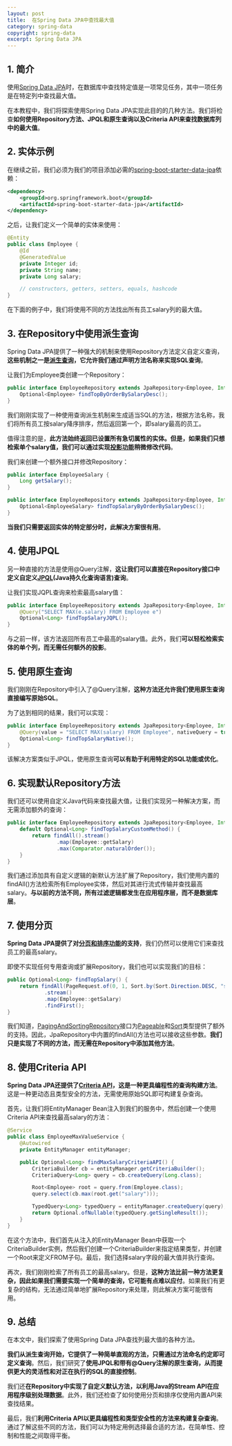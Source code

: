 ```yaml
---
layout: post
title:  在Spring Data JPA中查找最大值
category: spring-data
copyright: spring-data
excerpt: Spring Data JPA
---
```


## 1. 简介

使用[Spring Data JPA](https://www.baeldung.com/the-persistence-layer-with-spring-data-jpa)时，在数据库中查找特定值是一项常见任务，其中一项任务是在特定列中查找最大值。

在本教程中，我们将探索使用Spring Data JPA实现此目的的几种方法。我们将检查**如何使用Repository方法、JPQL和原生查询以及Criteria API来查找数据库列中的最大值**。

## 2. 实体示例

在继续之前，我们必须为我们的项目添加必需的[spring-boot-starter-data-jpa](https://mvnrepository.com/artifact/org.springframework.boot/spring-boot-starter-data-jpa)依赖：

```xml
<dependency>
    <groupId>org.springframework.boot</groupId>
    <artifactId>spring-boot-starter-data-jpa</artifactId>
</dependency>
```

之后，让我们定义一个简单的实体来使用：

```java
@Entity
public class Employee {
    @Id
    @GeneratedValue
    private Integer id;
    private String name;
    private Long salary;

    // constructors, getters, setters, equals, hashcode
}
```

在下面的例子中，我们将使用不同的方法找出所有员工salary列的最大值。

## 3. 在Repository中使用派生查询

Spring Data JPA提供了一种强大的机制来使用Repository方法定义自定义查询，**这些机制之一是[派生查询](https://www.baeldung.com/spring-data-derived-queries)，它允许我们通过声明方法名称来实现SQL查询**。

让我们为Employee类创建一个Repository：

```java
public interface EmployeeRepository extends JpaRepository<Employee, Integer> {
    Optional<Employee> findTopByOrderBySalaryDesc();
}
```

我们刚刚实现了一种使用查询派生机制来生成适当SQL的方法，根据方法名称，我们将所有员工按salary降序排序，然后返回第一个，即salary最高的员工。

值得注意的是，**此方法始终返回已设置所有急切属性的实体。但是，如果我们只想检索单个salary值，我们可以通过实现[投影功能](https://www.baeldung.com/spring-data-jpa-projections)稍微修改代码**。

我们来创建一个额外接口并修改Repository：

```java
public interface EmployeeSalary {
    Long getSalary();
}
```

```java
public interface EmployeeRepository extends JpaRepository<Employee, Integer> {
    Optional<EmployeeSalary> findTopSalaryByOrderBySalaryDesc(); 
}
```

**当我们只需要返回实体的特定部分时，此解决方案很有用**。

## 4. 使用JPQL

另一种直接的方法是使用@Query注解，**这让我们可以直接在Repository接口中定义自定义[JPQL](https://github.com/eugenp/tutorials/tree/master/persistence-modules/spring-data-jpa-query-4)(Java持久化查询语言)查询**。

让我们实现JQPL查询来检索最高salary值：

```java
public interface EmployeeRepository extends JpaRepository<Employee, Integer> {
    @Query("SELECT MAX(e.salary) FROM Employee e")
    Optional<Long> findTopSalaryJQPL();
}
```

与之前一样，该方法返回所有员工中最高的salary值。此外，我们**可以轻松检索实体的单个列，而无需任何额外的投影**。

## 5. 使用原生查询

我们刚刚在Repository中引入了@Query注解，**这种方法还允许我们使用原生查询直接编写原始SQL**。

为了达到相同的结果，我们可以实现：

```java
public interface EmployeeRepository extends JpaRepository<Employee, Integer> {
    @Query(value = "SELECT MAX(salary) FROM Employee", nativeQuery = true)
    Optional<Long> findTopSalaryNative();
}
```

该解决方案类似于JPQL，使用原生查询**可以有助于利用特定的SQL功能或优化**。

## 6. 实现默认Repository方法

我们还可以使用自定义Java代码来查找最大值，让我们实现另一种解决方案，而无需添加额外的查询：

```java
public interface EmployeeRepository extends JpaRepository<Employee, Integer> {
    default Optional<Long> findTopSalaryCustomMethod() {
        return findAll().stream()
                .map(Employee::getSalary)
                .max(Comparator.naturalOrder());
    }
}
```

我们通过添加具有自定义逻辑的新默认方法扩展了Repository，我们使用内置的findAll()方法检索所有Employee实体，然后对其进行流式传输并查找最高salary。**与以前的方法不同，所有过滤逻辑都发生在应用程序层，而不是数据库层**。

## 7. 使用分页

**Spring Data JPA提供了对[分页和排序功能](https://www.baeldung.com/spring-data-jpa-pagination-sorting)的支持**，我们仍然可以使用它们来查找员工的最高salary。

即使不实现任何专用查询或扩展Repository，我们也可以实现我们的目标：

```java
public Optional<Long> findTopSalary() {
    return findAll(PageRequest.of(0, 1, Sort.by(Sort.Direction.DESC, "salary")))
            .stream()
            .map(Employee::getSalary)
            .findFirst();
}
```

我们知道，[PagingAndSortingRepository](https://docs.spring.io/spring-data/data-commons/docs/current/api/org/springframework/data/repository/PagingAndSortingRepository.html)接口为[Pageable](https://docs.spring.io/spring-data/data-commons/docs/current/api/org/springframework/data/domain/Pageable.html)和[Sort](https://docs.spring.io/spring-data/data-commons/docs/current/api/org/springframework/data/domain/Sort.html)类型提供了额外的支持。因此，JpaRepository中内置的findAll()方法也可以接收这些参数。**我们只是实现了不同的方法，而无需在Repository中添加其他方法**。

## 8. 使用Criteria API

**Spring Data JPA还提供了[Criteria API](https://www.baeldung.com/hibernate-criteria-queries)，这是一种更具编程性的查询构建方法**。这是一种更动态且类型安全的方法，无需使用原始SQL即可构建复杂查询。

首先，让我们将EntityManager Bean注入到我们的服务中，然后创建一个使用Criteria API来查找最高salary的方法：

```java
@Service
public class EmployeeMaxValueService {
    @Autowired
    private EntityManager entityManager;

    public Optional<Long> findMaxSalaryCriteriaAPI() {
        CriteriaBuilder cb = entityManager.getCriteriaBuilder();
        CriteriaQuery<Long> query = cb.createQuery(Long.class);

        Root<Employee> root = query.from(Employee.class);
        query.select(cb.max(root.get("salary")));

        TypedQuery<Long> typedQuery = entityManager.createQuery(query);
        return Optional.ofNullable(typedQuery.getSingleResult());
    }
}
```

在这个方法中，我们首先从注入的EntityManager Bean中获取一个CriteriaBuilder实例，然后我们创建一个CriteriaBuilder来指定结果类型，并创建一个Root来定义FROM子句。最后，我们选择salary字段的最大值并执行查询。

再次，我们刚刚检索了所有员工的最高salary。但是，**这种方法比前一种方法更复杂，因此如果我们需要实现一个简单的查询，它可能有点难以应付**。如果我们有更复杂的结构，无法通过简单地扩展Repository来处理，则此解决方案可能很有用。

## 9. 总结

在本文中，我们探索了使用Spring Data JPA查找列最大值的各种方法。

**我们从派生查询开始，它提供了一种简单直观的方法，只需通过方法命名约定即可定义查询**。然后，我们研究了**使用JPQL和带有@Query注解的原生查询，从而提供更大的灵活性和对正在执行的SQL的直接控制**。

我们还**在Repository中实现了自定义默认方法，以利用Java的Stream API在应用程序级别处理数据**。此外，我们还检查了如何使用分页和排序仅使用内置API来查找结果。

最后，我们**利用Criteria API以更具编程性和类型安全性的方法来构建复杂查询**。通过了解这些不同的方法，我们可以为特定用例选择最合适的方法，在简单性、控制和性能之间取得平衡。